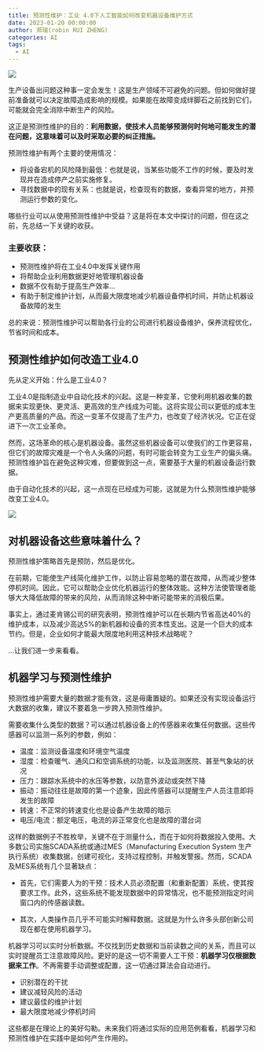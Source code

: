 ```yaml
---
title: 预测性维护：工业 4.0下人工智能如何改变机器设备维护方式
date: 2023-01-20 00:00:00
author: 郑瑞(robin RUI ZHENG)
categories: AI
tags:
  - AI
---
```


![](https://s2.loli.net/2022/06/05/XHWQn4OykJPV2lq.png)

生产设备出问题这种事一定会发生！这是生产领域不可避免的问题。但如何做好提前准备就可以决定故障造成影响的规模。如果能在故障变成绊脚石之前找到它们，可能就会完全消除中断生产的风险。

这正是预测性维护的目的：**利用数据，使技术人员能够预测何时何地可能发生的潜在问题，这意味着可以及时采取必要的纠正措施。**

预测性维护有两个主要的使用情况：

- 将设备宕机的风险降到最低：也就是说，当某些功能不工作的时候，要及时发现并在造成停产之前实施修复。
- 寻找数据中的现有关系：也就是说，检查现有的数据，查看异常的地方，并预测运行参数的变化。

哪些行业可以从使用预测性维护中受益？这是将在本文中探讨的问题，但在这之前，先总结一下关键的收获。

### 主要收获：

- 预测性维护将在工业4.0中发挥关键作用
- 将帮助企业利用数据更好地管理机器设备
- 数据不仅有助于提高生产效率...
- 有助于制定维护计划，从而最大限度地减少机器设备停机时间，并防止机器设备故障的发生

总的来说：预测性维护可以帮助各行业的公司进行机器设备维护，保养流程优化，节省时间和成本。

## 预测性维护如何改造工业4.0

先从定义开始：什么是工业4.0？

工业4.0是指制造业中自动化技术的兴起。这是一种变革，它使利用机器收集的数据来实现更快、更灵活、更高效的生产线成为可能。这将实现公司以更低的成本生产更高质量的产品。而这一变革不仅提高了生产力，也改变了经济状况。它正在促进下一次工业革命。

然而，这场革命的核心是机器设备。虽然这些机器设备可以使我们的工作更容易，但它们的故障灾难是一个令人头痛的问题，有时可能会转变为工业生产的偏头痛。预测性维护旨在避免这种灾难，但要做到这一点，需要基于大量的机器设备运行数据。

由于自动化技术的兴起，这一点现在已经成为可能，这就是为什么预测性维护能够改变工业4.0。

![](https://s2.loli.net/2022/06/05/rHBQplTXzetiySf.png)

## 对机器设备这些意味着什么？

预测性维护策略首先是预防，然后是优化。

在前期，它能使生产线简化维护工作，以防止容易忽略的潜在故障，从而减少整体停机时间。因此，它可以帮助企业优化机器运行的整体效能。这种方法使管理者能够大大降低故障的带来的风险，从而消除这种中断可能带来的消极后果。

事实上，通过麦肯锡公司的研究表明，预测性维护可以在长期内节省高达40%的维护成本，以及减少高达5%的新机器和设备的资本性支出。这是一个巨大的成本节约。但是，企业如何才能最大限度地利用这种技术战略呢？

...让我们进一步来看看。

## 机器学习与预测性维护

预测性维护需要大量的数据才能有效，这是毋庸置疑的。如果还没有实现设备运行大数据的收集，建议不要着急一步跨入预测性维护。

需要收集什么类型的数据？可以通过机器设备上的传感器来收集任何数据。这些传感器可以监测一系列的参数，例如：

- 温度：监测设备温度和环境空气温度
- 湿度：检查暖气、通风口和空调系统的功能，以及监测医院、甚至气象站的状况
- 压力：跟踪水系统中的水压等参数，以防意外波动或突然下降
- 振动：振动往往是故障的第一个迹象，因此传感器可以提醒生产人员注意即将发生的故障
- 转速：不正常的转速变化也是设备产生故障的暗示
- 电压/电流：额定电压，电流的非正常变化也是故障的潜台词

这样的数据例子不胜枚举，关键不在于测量什么，而在于如何将数据投入使用。大多数公司实施SCADA系统或通过MES（Manufacturing Execution System 生产执行系统）收集数据，创建可视化，支持过程控制，并触发警报。然而，SCADA及MES系统有几个显著缺点：

- 首先，它们需要人为的干预：技术人员必须配置（和重新配置）系统，使其按要求工作。此外，这些系统不能发现数据中的异常情况，也不能预测指定时间窗口内的传感器读数。

- 其次，人类操作员几乎不可能实时解释数据。这就是为什么许多头部创新公司现在都在使用机器学习。


机器学习可以实时分析数据。不仅找到历史数据和当前读数之间的关系，而且可以实时提醒员工注意故障风险。更好的是这一切不需要人工干预：**机器学习仅根据数据来工作**。不再需要手动调整或配置，这一切通过算法会自动进行。

- 识别潜在的干扰
- 建议减轻风险的活动
- 建议最佳的维护计划
- 最大限度地减少停机时间

这些都是在理论上的美好勾勒。未来我们将通过实际的应用范例看看，机器学习和预测性维护在实践中是如何产生作用的。


